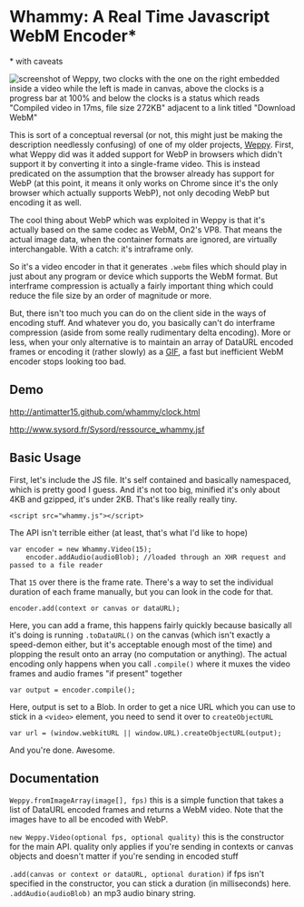 # Whammy: A Real Time Javascript WebM Encoder\*

\* with caveats

![screenshot of Weppy, two clocks with the one on the right embedded inside a video while the left is made in canvas, above the clocks is a progress bar at 100% and below the clocks is a status which reads "Compiled video in 17ms, file size 272KB" adjacent to a link titled "Download WebM"](https://github.com/sysord/whammy/blob/master/screenshot.png?raw=true)

This is sort of a conceptual reversal (or not, this might just be making the description needlessly confusing) of one of my older projects, [Weppy](https://github.com/antimatter15/weppy). First, what Weppy did was it added support for WebP in browsers which didn't support it by converting it into a single-frame video. This is instead predicated on the assumption that the browser already has support for WebP (at this point, it means it only works on Chrome since it's the only browser which actually supports WebP), not only decoding WebP but encoding it as well.

The cool thing about WebP which was exploited in Weppy is that it's actually based on the same codec as WebM, On2's VP8. That means the actual image data, when the container formats are ignored, are virtually interchangable. With a catch: it's intraframe only.

So it's a video encoder in that it generates `.webm` files which should play in just about any program or device which supports the WebM format. But interframe compression is actually a fairly important thing which could reduce the file size by an order of magnitude or more. 

But, there isn't too much you can do on the client side in the ways of encoding stuff. And whatever you do, you basically can't do interframe compression (aside from some really rudimentary delta encoding). More or less, when your only alternative is to maintain an array of DataURL encoded frames or encoding it (rather slowly) as a [GIF](https://github.com/antimatter15/jsgif), a fast but inefficient WebM encoder stops looking too bad.

## Demo

http://antimatter15.github.com/whammy/clock.html

http://www.sysord.fr/Sysord/ressource_whammy.jsf

## Basic Usage

First, let's include the JS file. It's self contained and basically namespaced, which is pretty good I guess. And it's not too big, minified it's only about 4KB and gzipped, it's under 2KB. That's like really really tiny.

	<script src="whammy.js"></script>

The API isn't terrible either (at least, that's what I'd like to hope)

	var encoder = new Whammy.Video(15);
        encoder.addAudio(audioBlob); //loaded through an XHR request and passed to a file reader

That `15` over there is the frame rate. There's a way to set the individual duration of each frame manually, but you can look in the code for that.

	encoder.add(context or canvas or dataURL);

Here, you can add a frame, this happens fairly quickly because basically all it's doing is running `.toDataURL()` on the canvas (which isn't exactly a speed-demon either, but it's acceptable enough most of the time) and plopping the result onto an array (no computation or anything). The actual encoding only happens when you call `.compile()` where it muxes the video frames and audio frames "if present" together

	var output = encoder.compile();

Here, output is set to a Blob. In order to get a nice URL which you can use to stick in a `<video>` element, you need to send it over to `createObjectURL`

	var url = (window.webkitURL || window.URL).createObjectURL(output);

And you're done. Awesome.

## Documentation

`Weppy.fromImageArray(image[], fps)` this is a simple function that takes a list of DataURL encoded frames and returns a WebM video. Note that the images have to all be encoded with WebP.

`new Weppy.Video(optional fps, optional quality)` this is the constructor for the main API. quality only applies if you're sending in contexts or canvas objects and doesn't matter if you're sending in encoded stuff

`.add(canvas or context or dataURL, optional duration)` if fps isn't specified in the constructor, you can stick a duration (in milliseconds) here.
`.addAudio(audioBlob)` an mp3 audio binary string.